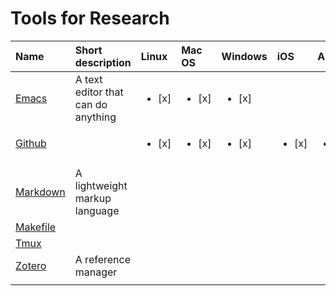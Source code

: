 # Tools for Research
	
| Name                          | Short description                  | Linux                  | Mac OS                 | Windows                | iOS                    | Android                |
| :---                          | :---                               | :---                   | :---                   | :---                   | :---                   | :---                   |
| [Emacs](notes/emacs.md)       | A text editor that can do anything | <ul><li>[x] </li></ul> | <ul><li>[x] </li></ul> | <ul><li>[x] </li></ul> |                        |                        |
| [Github](notes/github.md)     |                                    | <ul><li>[x] </li></ul> | <ul><li>[x] </li></ul> | <ul><li>[x] </li></ul> | <ul><li>[x] </li></ul> | <ul><li>[x] </li></ul> |
|                               |                                    |                        |                        |                        |                        |                        |
| [Markdown](notes/markdown.md) | A lightweight markup language      |                        |                        |                        |                        |                        |
| [Makefile](notes/makefile.md) |                                    |                        |                        |                        |                        |                        |
| [Tmux](notes/tmux.md)         |                                    |                        |                        |                        |                        |                        |
| [Zotero](notes/zotero.md)     | A reference manager                |                        |                        |                        |                        |                        |
|                               |                                    |                        |                        |                        |                        |                        |

